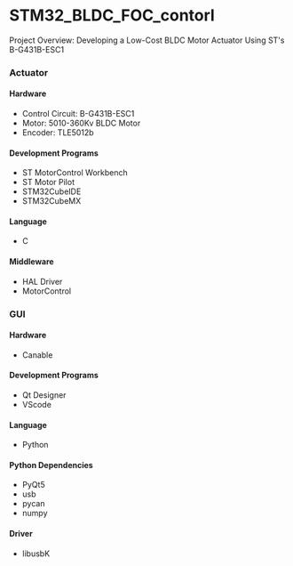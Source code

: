 # STM32_BLDC_FOC_contorl
 Project Overview: Developing a Low-Cost BLDC Motor Actuator Using ST's B-G431B-ESC1
 
 ### Actuator
   #### Hardware
   - Control Circuit: B-G431B-ESC1
   - Motor: 5010-360Kv BLDC Motor
   - Encoder: TLE5012b
  #### Development Programs
   - ST MotorControl Workbench
   - ST Motor Pilot
   - STM32CubeIDE
   - STM32CubeMX
  #### Language
   - C
  #### Middleware
   - HAL Driver
   - MotorControl

 ### GUI
  #### Hardware
   - Canable
  #### Development Programs
   - Qt Designer
   - VScode
  #### Language
   - Python
  #### Python Dependencies
   - PyQt5
   - usb
   - pycan
   - numpy
  #### Driver
   - libusbK
